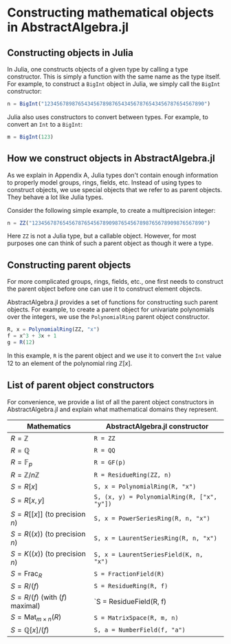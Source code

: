 # Constructing mathematical objects in AbstractAlgebra.jl

## Constructing objects in Julia

In Julia, one constructs objects of a given type by calling a type constructor. This is
simply a function with the same name as the type itself. For example, to construct a 
`BigInt` object in Julia, we simply call the `BigInt` constructor:

```julia
n = BigInt("1234567898765434567898765434567876543456787654567890")
```

Julia also uses constructors to convert between types. For example, to convert an `Int`
to a `BigInt`:

```julia
m = BigInt(123)
```

## How we construct objects in AbstractAlgebra.jl

As we explain in Appendix A, Julia types don't contain enough information to properly
model groups, rings, fields, etc. Instead of using types to construct objects, we use
special objects that we refer to as parent objects. They behave a lot like Julia types.

Consider the following simple example, to create a multiprecision integer:

```julia
n = ZZ("12345678765456787654567890987654567898765678909876567890")
```

Here `ZZ` is not a Julia type, but a callable object. However, for most purposes
one can think of such a parent object as though it were a type.

## Constructing parent objects

For more complicated groups, rings, fields, etc., one first needs to construct the
parent object before one can use it to construct element objects.

AbstractAlgebra.jl provides a set of functions for constructing such parent objects.
For example, to create a parent object for univariate polynomials over the integers,
we use the `PolynomialRing` parent object constructor.

```julia
R, x = PolynomialRing(ZZ, "x")
f = x^3 + 3x + 1
g = R(12)
```

In this example, `R` is the parent object and we use it to convert the `Int` value
$12$ to an element of the polynomial ring $\mathbb{Z}[x]$.

## List of parent object constructors

For convenience, we provide a list of all the parent object constructors in
AbstractAlgebra.jl and explain what mathematical domains they represent.

| Mathematics                      | AbstractAlgebra.jl constructor              |
|----------------------------------|---------------------------------------------|
| $R = \mathbb{Z}$                 | `R = ZZ`                                    |
| $R = \mathbb{Q}$                 | `R = QQ`                                    |
| $R = \mathbb{F}_{p}$             | `R = GF(p)`                                 |
| $R = \mathbb{Z}/n\mathbb{Z}$     | `R = ResidueRing(ZZ, n)`                    |
| $S = R[x]$                       | `S, x = PolynomialRing(R, "x")`             |
| $S = R[x, y]$                    | `S, (x, y) = PolynomialRing(R, ["x", "y"])` |
| $S = R[[x]]$ (to precision $n$)  | `S, x = PowerSeriesRing(R, n, "x")`         |
| $S = R((x))$ (to precision $n$)  | `S, x = LaurentSeriesRing(R, n, "x")`       |
| $S = K((x))$ (to precision $n$)  | `S, x = LaurentSeriesField(K, n, "x")`      |
| $S = \mbox{Frac}_R$              | `S = FractionField(R)`                      |
| $S = R/(f)$                      | `S = ResidueRing(R, f)`                     |
| $S = R/(f)$ (with $(f)$ maximal) | `S = ResidueField(R, f)                     |
| $S = \mbox{Mat}_{m\times n}(R)$  | `S = MatrixSpace(R, m, n)`                  |
| $S = \mathbb{Q}[x]/(f)$          | `S, a = NumberField(f, "a")`                |

